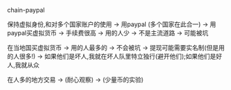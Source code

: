 
chain-paypal

保持虚拟身份,和对多个国家账户的使用 -> 用paypal (多个国家在此合一) -> 用paypal买虚拟货币 -> 手续费很高 -> 用的人少 -> 不是主流道路 -> 可能被坑

在当地国买虚拟货币 -> 用的人最多的 -> 不会被坑 -> 提现可能需要实名制(但是用的人很多!) -> 如果他们是坏人,我就在坏人队里特立独行(避开他们);如果他们是好人,我就从众

在人多的地方交易 -> (耐心观察) -> (少量币的实验)

